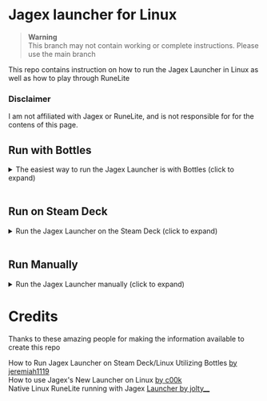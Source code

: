 # Jagex launcher for Linux

> **Warning**<br>
> This branch may not contain working or complete instructions. Please use the main branch

This repo contains instruction on how to run the Jagex Launcher in Linux as well as how to play through RuneLite

### Disclaimer

I am not affiliated with Jagex or RuneLite, and is not responsible for for the contens of this page.

## Run with Bottles
<details closed>
<summary>The easiest way to run the Jagex Launcher is with Bottles (click to expand)</summary>

### Requirements

- [Bottles](https://flathub.org/apps/details/com.usebottles.bottles)<br>
- [Jagex Launcher for Windows](https://www.jagex.com/en-GB/launcher)<br>
- [RuneLite for Linux](https://runelite.net)<br>
- Windows Virtual Machine or Windows computer<br>

> **Note**<br>
> Replace USERNAME with the name of your Linux user
  
### Jagex Launcher
Install the Jagex Launcher either in a Windows virtual machine or on a seperate computer<br>
Copy the installation folder to the following directory:<br> `/home/USERNAME/.var/app/com.usebottles.bottles/data/bottles/bottles/Jagex-Launcher/drive_c/Program Files (x86)`<br>

### Bottles
Install Bottles with the link above<br>
Create a new bottle and name it Jagex Launcher. Under enviorment select `Application`<br>
Select `Run Excecutable` and select the Jagex Launcher executable<br>
Close Bottles and run the following commmand: `flatpak override com.usebottles.bottles --user --filesystem=xdg-data/applications`<br>
Open Bottles and select the Jagex Launcher. Click the three dots to the right of the bottle and select `Add Desktop Entry`

### RuneLite

Navigate to this directory: `/home/USERNAME/.wine/drive_c/users/USERNAME/AppData/Local`<br>
Create a new folder called `RuneLite`and move `RuneLite.AppImage` to this directory.<br>
Make the file executable with the following command: `sudo chmod +x RuneLite.AppImage`<br>

Create a new file called `RuneLite.sh` with the following text:
```
#!/bin/sh
cd /home/USERNAME/.wine/drive_c/users/USERNAME/AppData/Local/RuneLite
./RuneLite.AppImage
```
Save the file in the `RuneLite` folder you just created<br>
Make `RuneLite.sh` executable with the following command: `sudo chmod +x RuneLite.sh`<br>
Create a symbolic link to `RuneLite.sh` with the following command: `ln -s RuneLite.sh RuneLite.exe`

### Windows Registry

Create a new file called `InstallLocation.reg` with the following text:
```
Windows Registry Editor Version 5.00
[HKEY_CURRENT_USER\Software\Microsoft\Windows\CurrentVersion\Uninstall\RuneLite Launcher_is1]
"InstallLocation"="/home/USERNAME/.wine/drive_c/users/USERNAME/AppData/Local/RuneLite"
```
Save the file in your home directory<br>
Open Windows Registry Editor with the following command: `winetricks regedit`<br>
Select registry, Import Registry File.. and import the file you just created.

</details>
<br>

## Run on Steam Deck
 
<details closed>
<summary>Run the Jagex Launcher on the Steam Deck (click to expand)</summary> 
 
### Requirements

- [Bottles](https://flathub.org/apps/details/com.usebottles.bottles)
- [Flatseal](https://flathub.org/apps/details/com.github.tchx84.Flatseal)
- [Jagex Launcher for Windows](https://www.jagex.com/en-GB/launcher)
- [RuneLite for Linux](https://runelite.net)
- Windows Virtual Machine or Windows computer
  <br>

### Jagex Launcher
Install the Jagex Launcher either in a Windows virtual machine or on a seperate computer<br>
Copy the installation folder to the following directory: `/home/deck`<br>

### FlatSeal and Bottles
Install Bottles with the link above<br>
Install Flatseal with the link above<br>
Launch Flatseal and select Bottles. Under Filesystem enable `All user files`. Exit Flatseal<br>
Launch Bottles and then create a new Bottle, naming it Jagex Launcher. Under environment select `Application`<br>
Select `Add Shortcuts...` and select the Jagex Launcher executable<br>
Click the three dots to the right of the bottle and select `Add to Steam`<br>
`At this point the Jagex Launcher should launch properly both in Bottles, and in Steam under the Non-Steam Game category.`<br>
Before continuing with installing RuneLite, Right click the Jagex Launcher icon in the notification tray at the bottom right and select 'Exit'

## RuneLite

Enable hidden files, then navigate to this directory: `/home/deck/.var/app/com.usebottles.bottles/data/bottles/bottles/Jagex-Launcher/drive_c/users/deck/AppData/Local`<br>
Create a new folder called `RuneLite` and move `RuneLite.AppImage` to this directory.<br>
Make the file executable by right clicking the file, selecting permissions, and checking `Is Executable`<br>

Create a new file called `RuneLite.sh` with the following text:
```
#!/bin/sh
cd /home/deck/.var/app/com.usebottles.bottles/data/bottles/bottles/Jagex-Launcher/drive_c/users/deck/AppData/Local/RuneLite
./RuneLite.AppImage --appimage-extract-and-run
```
Save the file in the `RuneLite` folder you just created<br>
Make `RuneLite.sh` executable as well<br>
Right click the RuneLite folder and select "Open Terminal Here"<br>
Create a symbolic link to `RuneLite.sh` with the following command: `ln -s RuneLite.sh RuneLite.exe`

### Windows Registry

Create a new file called `InstallLocation.reg` with the following text:
```
Windows Registry Editor Version 5.00
[HKEY_CURRENT_USER\Software\Microsoft\Windows\CurrentVersion\Uninstall\RuneLite Launcher_is1]
"InstallLocation"="/home/deck/.var/app/com.usebottles.bottles/data/bottles/bottles/Jagex-Launcher/drive_c/users/deck/AppData/Local/RuneLite"
```
Save the file in any location, such as `/home/deck/Documents`<br>
Open Bottles, select Jagex Launcher, then scroll down and select Registry Editor<br>
Select registry, Import Registry File.. and import the file you just created.
Now launch the Jagex Launcher and select RuneLite. 'Install' should be replaced with 'Play' and launch RuneLite


</details>
<br>

## Run Manually

<details close>
<summary>Run the Jagex Launcher manually (click to expand)</summary>

### Requirements

- [Wine](https://www.gloriouseggroll.tv/how-to-get-out-of-wine-dependency-hell)
- [WineTricks](https://github.com/Winetricks/winetricks)
- [Jagex Launcher for Windows](https://www.jagex.com/en-GB/launcher)
- [Jagex Launcher icon](https://runescape.wiki/images/Jagex_Launcher_icon.png)
- [RuneLite for Linux](https://runelite.net)
- .NET Framework 4.8
- Windows Virtual Machine or Windows computer

> **Note**<br>
> Replace USERNAME with the name of your Linux user

### Wine

Install Wine with the link above and follow the instructions for your distribution<br>

### WineTricks
Install WineTricks through your package manager. For example: `sudo apt install winetricks`

### .NET Framework

Install .NET Framework with the following command: `winetricks --force -q dotnet48`

### Jagex Launcher
Install the Jagex Launcher either in a Windows virtual machine or on a seperate computer<br>
Copy the installation folder to your home directory on your Linux computer<br>

### Desktop entry
Create a new file called `jagex-launcher.desktop` with the following text:
```
[Desktop Entry]
Type=Application
Name=Jagex Launcher
Terminal=false
Exec=wine /home/USERNAME/Jagex\ Launcher/JagexLauncher.exe
Icon=Jagex_Launcher_icon
```

Save the file in: `/home/USERNAME/.local/share/appliations`<br>
Download the Jagex Launcher icon and save it in `/home/USERNAME/.local/share/icons`<br>
Make sure that the exec path is the same as the path to the Jagex Launcher<br>

### RuneLite

Navigate to this directory: `/home/USERNAME/.wine/drive_c/users/USERNAME/AppData/Local`<br>
Create a new folder called `RuneLite`and move `RuneLite.AppImage` to this directory.<br>
Make the file executable with the following command: `sudo chmod +x RuneLite.AppImage`<br>

Create a new file called `RuneLite.sh` with the following text:
```
#!/bin/sh
cd /home/USERNAME/.wine/drive_c/users/USERNAME/AppData/Local/RuneLite
./RuneLite.AppImage
```
Save the file in the `RuneLite` folder you just created<br>
Make `RuneLite.sh` executable with the following command: `sudo chmod +x RuneLite.sh`<br>
Create a symbolic link to `RuneLite.sh` with the following command: `ln -s RuneLite.sh RuneLite.exe`

### Windows Registry

Create a new file called `InstallLocation.reg` with the following text:
```
Windows Registry Editor Version 5.00
[HKEY_CURRENT_USER\Software\Microsoft\Windows\CurrentVersion\Uninstall\RuneLite Launcher_is1]
"InstallLocation"="/home/USERNAME/.wine/drive_c/users/USERNAME/AppData/Local/RuneLite"
```
Save the file in your home directory<br>
Open Windows Registry Editor with the following command: `winetricks regedit`<br>
Select registry, Import Registry File.. and import the file you just created.

</details>

# Credits

Thanks to these amazing people for making the information available to create this repo

How to Run Jagex Launcher on Steam Deck/Linux Utilizing Bottles [by jeremiah1119](https://www.reddit.com/r/2007scape/comments/11q8mly/how_to_run_jagex_launcher_on_steam_decklinux/)<br>
How to use Jagex's New Launcher on Linux [by c00k](https://www.youtube.com/watch?v=izLxF_Wwinw)<br>
Native Linux RuneLite running with Jagex [Launcher by jolty__](https://www.reddit.com/r/2007scape/comments/uo1ey1/native_linux_runelite_running_with_jagex_launcher)

